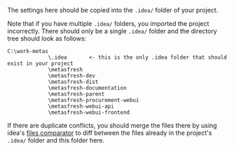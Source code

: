 The settings here should be copied into the `.idea/` folder of your project.

Note that if you have multiple `.idea/` folders, you imported the project incorrectly. There should only be a single `.idea/` folder and the directory tree should look as follows:

```    
C:\work-metas
             \.idea       <- this is the only .idea folder that should exist in your project
             \metasfresh
             \metasfresh-dev
             \metasfresh-dist
             \metasfresh-documentation
             \metasfresh-parent
             \metasfresh-procurement-webui
             \metasfresh-webui-api
             \metasfresh-webui-frontend
```

If there are duplicate conflicts, you should merge the files there by using idea's [files comparator](https://www.jetbrains.com/help/idea/comparing-files-and-folders.html) to diff between the files already in the project's `.idea/` folder and this folder here.
